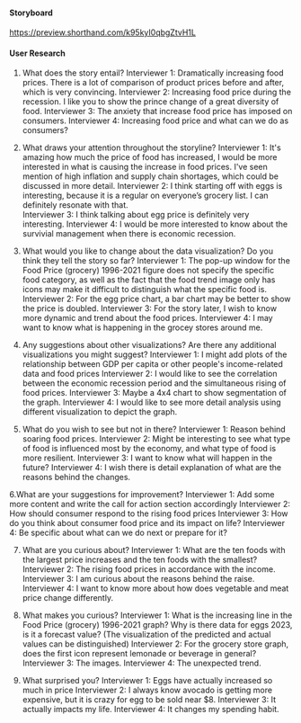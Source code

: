 #### Storyboard 
https://preview.shorthand.com/k95kyI0qbgZtvH1L

#### User Research 
1. What does the story entail? 
Interviewer 1: Dramatically increasing food prices. There is a lot of comparison of product prices before and after, which is very convincing.
Interviewer 2: Increasing food price during the recession. I like you to show the prince change of a great diversity of food. 
Interviewer 3: The anxiety that increase food price has imposed on consumers. 
Interviewer 4: Increasing food price and what can we do as consumers? 

2. What draws your attention throughout the storyline? 
Interviewer 1: It's amazing how much the price of food has increased, I would be more interested in what is causing the increase in food prices. I've seen mention of high inflation and supply chain shortages, which could be discussed in more detail.
Interviewer 2: I think starting off with eggs is interesting, because it is a regular on everyone’s grocery list. I can definitely resonate with that.  
Interviewer 3: I think talking about egg price is definitely very interesting. 
Interviewer 4: I would be more interested to know about the survivial management when there is economic recession.

3. What would you like to change about the data visualization? Do you think they tell the story so far? 
Interviewer 1: The pop-up window for the Food Price (grocery) 1996-2021 figure does not specify the specific food category, as well as the fact that the food trend image only has icons may make it difficult to distinguish what the specific food is.
Interviewer 2: For the egg price chart, a bar chart may be better to show the price is doubled.
Interviewer 3: For the story later, I wish to know more dynamic and trend about the food prices. 
Interviewer 4: I may want to know what is happening in the grocey stores around me. 

4. Any suggestions about other visualizations? Are there any additional visualizations you might suggest?
Interviewer 1: I might add plots of the relationship between GDP per capita or other people's income-related data and food prices
Interviewer 2: I would like to see the correlation between the economic recession period and the simultaneous rising of food prices. 
Interviewer 3: Maybe a 4x4 chart to show segmentation of the graph. 
Interviewer 4: I would like to see more detail analysis using different visualization to depict the graph. 

5. What do you wish to see but not in there? 
Interviewer 1: Reason behind soaring food prices.
Interviewer 2: Might be interesting to see what type of food is influenced most by the economy, and what type of food is more resilient.
Interviewer 3: I want to know what will happen in the future? 
Interviewer 4: I wish there is detail explanation of what are the reasons behind the changes. 

6.What are your suggestions for improvement?
Interviewer 1: Add some more content and write the call for action section accordingly
Interviewer 2: How should consumer respond to the rising food prices
Interviewer 3: How do you think about consumer food price and its impact on life? 
Interviewer 4: Be specific about what can we do next or prepare for it? 

7. What are you curious about?
Interviewer 1: What are the ten foods with the largest price increases and the ten foods with the smallest?
Interviewer 2: The rising food prices in accordance with the income. 
Interviewer 3: I am curious about the reasons behind the raise. 
Interviewer 4: I want to know more about how does vegetable and meat price change differently. 

8. What makes you curious?
Interviewer 1: What is the increasing line in the Food Price (grocery) 1996-2021 graph? Why is there data for eggs 2023, is it a forecast value? (The visualization of the predicted and actual values can be distinguished)
Interviewer 2: For the grocery store graph, does the first icon represent lemonade or beverage in general? 
Interviewer 3: The images. 
Interviewer 4: The unexpected trend. 

9. What surprised you?
Interviewer 1: Eggs have actually increased so much in price
Interviewer 2: I always know avocado is getting more expensive, but it is crazy for egg to be sold near $8. 
Interviewer 3: It actually impacts my life. 
Interviewer 4: It changes my spending habit. 
